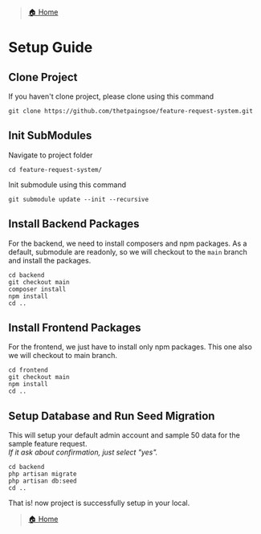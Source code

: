 > [🏠 Home](./../README.md)
 
# Setup Guide

## Clone Project
If you haven't clone project, please clone using this command

    git clone https://github.com/thetpaingsoe/feature-request-system.git


## Init SubModules
Navigate to project folder  
  
    cd feature-request-system/

Init submodule using this command  

    git submodule update --init --recursive

## Install Backend Packages
For the backend, we need to install composers and npm packages. 
As a default, submodule are readonly, so we will checkout to the `main` branch and install the packages.

    cd backend
    git checkout main
    composer install
    npm install
    cd ..

## Install Frontend Packages
For the frontend, we just have to install only npm packages.
This one also we will checkout to main branch.

    cd frontend
    git checkout main
    npm install
    cd ..

## Setup Database and Run Seed Migration
This will setup your default admin account and sample 50 data for the sample feature request.  
*If it ask about confirmation, just select "yes".*

    cd backend
    php artisan migrate
    php artisan db:seed
    cd ..

That is! now project is successfully setup in your local.  
> [🏠 Home](./../README.md)  





  


  
